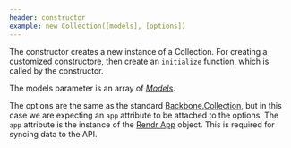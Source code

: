 ```yaml
---
header: constructor
example: new Collection([models], [options])
---
```


The constructor creates a new instance of a Collection.  For creating a customized constructore, then create an `initialize` function, which is called by the constructor.

The models parameter is an array of [*Models*](/model).

The options are the same as the standard [Backbone.Collection](http://backbonejs.org#Collection-constructor), but in this case we are expecting an `app` attribute to be attached to the options.  The `app` attribute is the instance of the [Rendr App](/app) object.  This is required for syncing data to the API.

